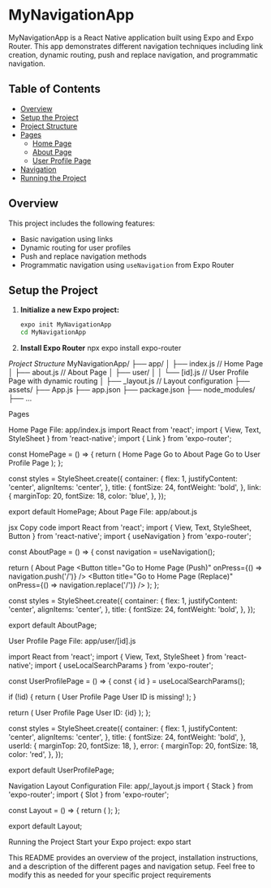 # MyNavigationApp

MyNavigationApp is a React Native application built using Expo and Expo Router. This app demonstrates different navigation techniques including link creation, dynamic routing, push and replace navigation, and programmatic navigation.

## Table of Contents

- [Overview](#overview)
- [Setup the Project](#setup-the-project)
- [Project Structure](#project-structure)
- [Pages](#pages)
  - [Home Page](#home-page)
  - [About Page](#about-page)
  - [User Profile Page](#user-profile-page)
- [Navigation](#navigation)
- [Running the Project](#running-the-project)

## Overview

This project includes the following features:
- Basic navigation using links
- Dynamic routing for user profiles
- Push and replace navigation methods
- Programmatic navigation using `useNavigation` from Expo Router

## Setup the Project

1. **Initialize a new Expo project:**

   ```bash
   expo init MyNavigationApp
   cd MyNavigationApp

2. **Install Expo Router**
npx expo install expo-router


*Project Structure*
MyNavigationApp/
├── app/
│   ├── index.js       // Home Page
│   ├── about.js       // About Page
│   ├── user/
│   │   └── [id].js    // User Profile Page with dynamic routing
│   ├── _layout.js     // Layout configuration
├── assets/
├── App.js
├── app.json
├── package.json
├── node_modules/
├── ...


Pages


Home Page
File: app/index.js
import React from 'react';
import { View, Text, StyleSheet } from 'react-native';
import { Link } from 'expo-router';

const HomePage = () => {
  return (
    <View style={styles.container}>
      <Text style={styles.title}>Home Page</Text>
      <Link href="/about" style={styles.link}>Go to About Page</Link>
      <Link href="/user/1" style={styles.link}>Go to User Profile Page</Link>
    </View>
  );
};

const styles = StyleSheet.create({
  container: {
    flex: 1,
    justifyContent: 'center',
    alignItems: 'center',
  },
  title: {
    fontSize: 24,
    fontWeight: 'bold',
  },
  link: {
    marginTop: 20,
    fontSize: 18,
    color: 'blue',
  },
});

export default HomePage;
About Page
File: app/about.js

jsx
Copy code
import React from 'react';
import { View, Text, StyleSheet, Button } from 'react-native';
import { useNavigation } from 'expo-router';

const AboutPage = () => {
  const navigation = useNavigation();

  return (
    <View style={styles.container}>
      <Text style={styles.title}>About Page</Text>
      <Button title="Go to Home Page (Push)" onPress={() => navigation.push('/')} />
      <Button title="Go to Home Page (Replace)" onPress={() => navigation.replace('/')} />
    </View>
  );
};

const styles = StyleSheet.create({
  container: {
    flex: 1,
    justifyContent: 'center',
    alignItems: 'center',
  },
  title: {
    fontSize: 24,
    fontWeight: 'bold',
  },
});

export default AboutPage;



User Profile Page
File: app/user/[id].js

import React from 'react';
import { View, Text, StyleSheet } from 'react-native';
import { useLocalSearchParams } from 'expo-router';

const UserProfilePage = () => {
  const { id } = useLocalSearchParams();

  if (!id) {
    return (
      <View style={styles.container}>
        <Text style={styles.title}>User Profile Page</Text>
        <Text style={styles.error}>User ID is missing!</Text>
      </View>
    );
  }

  return (
    <View style={styles.container}>
      <Text style={styles.title}>User Profile Page</Text>
      <Text style={styles.userId}>User ID: {id}</Text>
    </View>
  );
};

const styles = StyleSheet.create({
  container: {
    flex: 1,
    justifyContent: 'center',
    alignItems: 'center',
  },
  title: {
    fontSize: 24,
    fontWeight: 'bold',
  },
  userId: {
    marginTop: 20,
    fontSize: 18,
  },
  error: {
    marginTop: 20,
    fontSize: 18,
    color: 'red',
  },
});

export default UserProfilePage;



Navigation
Layout Configuration
File: app/_layout.js
import { Stack } from 'expo-router';
import { Slot } from 'expo-router';

const Layout = () => {
  return (
    <Stack>
      <Slot />
    </Stack>
  );
};

export default Layout;



Running the Project
Start your Expo project:
expo start

This README provides an overview of the project, installation instructions, and a description of the different pages and navigation setup. Feel free to modify this as needed for your specific project requirements